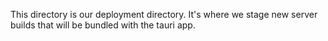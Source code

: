 This directory is our deployment directory. It's where we stage new server builds that will be bundled with the tauri app.